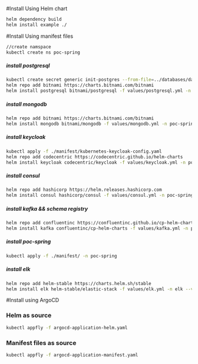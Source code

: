 #Install Using Helm chart

```bash
helm dependency build
helm install example ./ 
```


#Install Using manifest files

```bash
//create namspace
kubectl create ns poc-spring
```

##### install postgresql
```bash
kubectl create secret generic init-postgres --from-file=../databases/data/postgres-entrypoint/init-postgres.sql -n poc-spring 
helm repo add bitnami https://charts.bitnami.com/bitnami
helm install postgresql bitnami/postgresql -f values/postgresql.yml -n poc-spring --version 10.2.4
```

##### install mongodb
```bash
helm repo add bitnami https://charts.bitnami.com/bitnami
helm install mongodb bitnami/mongodb -f values/mongodb.yml -n poc-spring --version 10.5.0
```

##### install keycloak
```bash
kubectl apply -f ./manifest/kubernetes-keycloak-config.yaml
helm repo add codecentric https://codecentric.github.io/helm-charts
helm install keycloak codecentric/keycloak -f values/keycloak.yml -n poc-spring --version 10.3.0
```

##### install consul
```bash
helm repo add hashicorp https://helm.releases.hashicorp.com
helm install consul hashicorp/consul -f values/consul.yml -n poc-spring --version 0.20.1
```

##### install kafka && schema registry
```bash
helm repo add confluentinc https://confluentinc.github.io/cp-helm-charts/
helm install kafka confluentinc/cp-helm-charts -f values/kafka.yml -n poc-spring --version 0.6.0
```

##### install poc-spring
```bash
kubectl apply -f ./manifest/ -n poc-spring
```

##### install elk
```bash
helm repo add helm-stable https://charts.helm.sh/stable
helm install elk helm-stable/elastic-stack -f values/elk.yml -n elk --version 2.0.6
```


#Install using ArgoCD
### Helm as source
```bash
kubectl appfly -f argocd-application-helm.yaml
```
### Manifest files as source
```bash
kubectl appfly -f argocd-application-manifest.yaml
```
